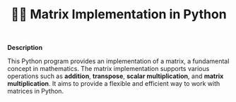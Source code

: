 <h1 align="center"> 👩‍🏫 Matrix Implementation in Python </h1>

<br>

<p>
<b>Description</b> <br>

This Python program provides an implementation of a matrix, a fundamental concept in mathematics. The matrix implementation supports various operations such as <b>addition</b>, <b>transpose</b>, <b>scalar multiplication</b>, and <b>matrix multiplication</b>. 
It aims to provide a flexible and efficient way to work with matrices in Python.
</p>





